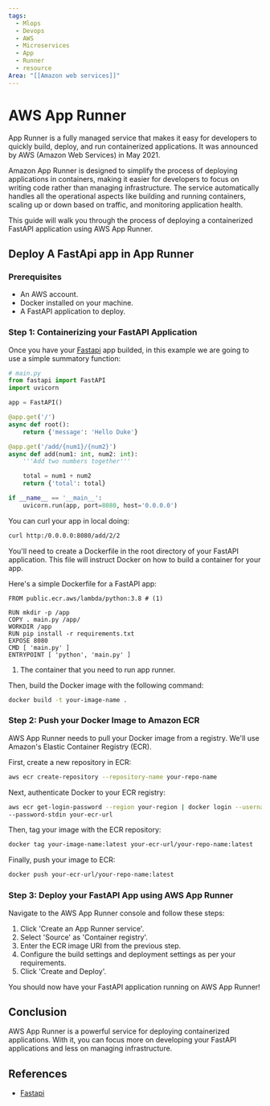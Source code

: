```yaml
---
tags:
  - Mlops
  - Devops
  - AWS
  - Microservices
  - App
  - Runner
  - resource
Area: "[[Amazon web services]]"
---
```

# AWS App Runner

App Runner is a fully managed service that makes it easy for developers to
 quickly build, deploy, and run containerized applications. It was announced by
  AWS (Amazon Web Services) in May 2021.

Amazon App Runner is designed to simplify the process of deploying applications
 in containers, making it easier for developers to focus on writing code rather
  than managing infrastructure. The service automatically handles all the
   operational aspects like building and running containers, scaling up or down
    based on traffic, and monitoring application health.

This guide will walk you through the process of deploying a containerized
 FastAPI application using AWS App Runner.

## Deploy A FastApi app in App Runner

### Prerequisites

* An AWS account.
* Docker installed on your machine.
* A FastAPI application to deploy.

### Step 1: Containerizing your FastAPI Application

Once you have your [Fastapi](../../python/apis/fastapi.md) app builded, in this
 example we are going to use a simple summatory function:

```python
# main.py
from fastapi import FastAPI
import uvicorn

app = FastAPI()

@app.get('/')
async def root():
    return {'message': 'Hello Duke'}

@app.get('/add/{num1}/{num2}')
async def add(num1: int, num2: int):
    '''Add two numbers together'''

    total = num1 + num2
    return {'total': total}

if __name__ == '__main__':
    uvicorn.run(app, port=8080, host='0.0.0.0')
```

You can curl your app in local doing:

```bash
curl http:/0.0.0.0:8080/add/2/2
```

You'll need to create a Dockerfile in the root directory of your FastAPI
 application. This file will instruct Docker on how to build a container for
  your app.

Here's a simple Dockerfile for a FastAPI app:

```docker
FROM public.ecr.aws/lambda/python:3.8 # (1)

RUN mkdir -p /app
COPY . main.py /app/
WORKDIR /app
RUN pip install -r requirements.txt
EXPOSE 8080
CMD [ 'main.py' ]
ENTRYPOINT [ 'python', 'main.py' ]
```

1. The container that you need to run app runner.

Then, build the Docker image with the following command:

```bash
docker build -t your-image-name .
```

### Step 2: Push your Docker Image to Amazon ECR

AWS App Runner needs to pull your Docker image from a registry. We'll use
 Amazon's Elastic Container Registry (ECR).

First, create a new repository in ECR:

```bash
aws ecr create-repository --repository-name your-repo-name
```

Next, authenticate Docker to your ECR registry:

```bash
aws ecr get-login-password --region your-region | docker login --username AWS
--password-stdin your-ecr-url
```

Then, tag your image with the ECR repository:

```bash
docker tag your-image-name:latest your-ecr-url/your-repo-name:latest
```

Finally, push your image to ECR:

```bash
docker push your-ecr-url/your-repo-name:latest
```

### Step 3: Deploy your FastAPI App using AWS App Runner

Navigate to the AWS App Runner console and follow these steps:

1. Click 'Create an App Runner service'.
2. Select 'Source' as 'Container registry'.
3. Enter the ECR image URI from the previous step.
4. Configure the build settings and deployment settings as per your requirements.
5. Click 'Create and Deploy'.

You should now have your FastAPI application running on AWS App Runner!

## Conclusion

AWS App Runner is a powerful service for deploying containerized applications.
 With it, you can focus more on developing your FastAPI applications and less
  on managing infrastructure.

## References

* [Fastapi](../../python/apis/fastapi.md)
